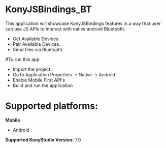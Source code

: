 # KonyJSBindings_BT
This application will showcase KonyJSBindings features in a way that user can use JS APIs to interact with native android Bluetooth.

  - Get Available Devices.
  - Pair Available Devices.
  - Send files via Bluetooth.

#To run this app

- Import the project.
- Go to Application Properties -> Native -> Android
- Enable Mobile First API's
- Build and run the application

# Supported platforms:
**Mobile**
 * Android

**Supported KonyStudio Version:** 7.0
